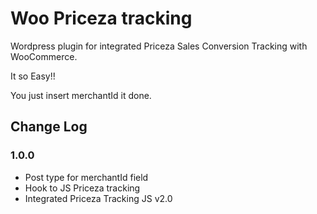 # Woo Priceza tracking
Wordpress plugin for integrated Priceza Sales Conversion Tracking with WooCommerce.

It so Easy!!

You just insert merchantId it done.

## Change Log

### 1.0.0
* Post type for merchantId field
* Hook to JS Priceza tracking
* Integrated Priceza Tracking JS v2.0
